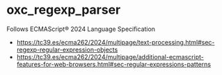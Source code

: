 # oxc_regexp_parser

Follows ECMAScript® 2024 Language Specification

- https://tc39.es/ecma262/2024/multipage/text-processing.html#sec-regexp-regular-expression-objects
- https://tc39.es/ecma262/2024/multipage/additional-ecmascript-features-for-web-browsers.html#sec-regular-expressions-patterns

